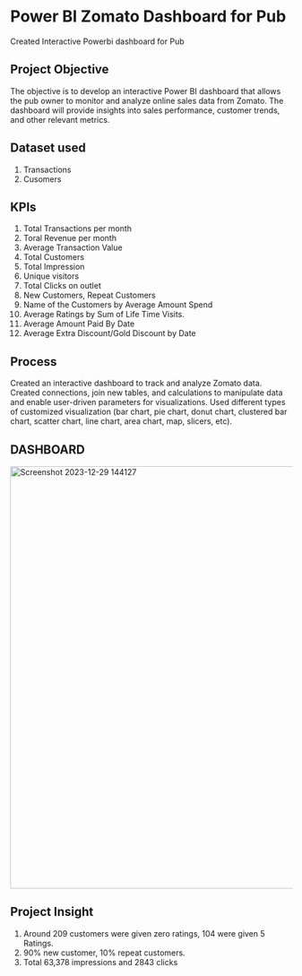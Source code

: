 # Power BI Zomato Dashboard for Pub

Created Interactive Powerbi dashboard for Pub

## Project Objective

The objective is to develop an interactive Power BI dashboard that allows the pub owner to monitor and analyze online sales data from Zomato. The dashboard will provide insights into sales performance, customer trends, and other relevant metrics.

## Dataset used
1. Transactions
2. Cusomers 

## KPIs
1. Total Transactions per month
2. Toral Revenue per month 
3. Average Transaction Value
4. Total Customers
5. Total Impression
6. Unique visitors
7. Total Clicks on outlet 
8. New Customers, Repeat Customers
9. Name of the Customers by Average Amount Spend
10. Average Ratings by Sum of Life Time Visits.
11. Average Amount Paid By Date
12. Average Extra Discount/Gold Discount by Date

## Process
Created an interactive dashboard to track and analyze Zomato data.
Created connections, join new tables, and calculations to manipulate data and enable user-driven parameters for visualizations.
Used different types of customized visualization (bar chart, pie chart, donut chart, clustered bar chart, scatter chart, line chart, area chart, map, slicers, etc).

## DASHBOARD

<img width="754" alt="Screenshot 2023-12-29 144127" src="https://github.com/SwetaMallick01/Zomatodashboard/assets/132562651/c34a4a8f-5ba4-42b7-9148-3e08bbaa9924">

## Project Insight
1. Around 209 customers were given zero ratings, 104 were given 5 Ratings.
2. 90% new customer, 10% repeat customers.
3. Total 63,378 impressions and 2843 clicks
